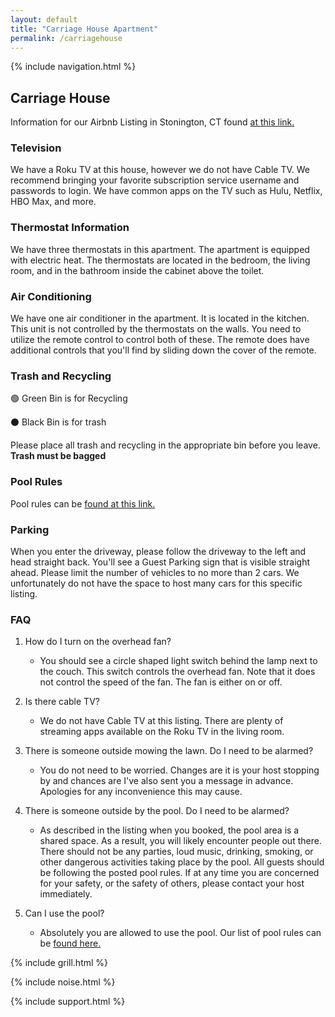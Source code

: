 ```yaml
---
layout: default
title: "Carriage House Apartment"
permalink: /carriagehouse
---
```


{% include navigation.html %}

## Carriage House

Information for our Airbnb Listing in Stonington, CT found [at this link.](https://www.airbnb.com/h/carriagehousestonington)

### Television

We have a Roku TV at this house, however we do not have Cable TV. We recommend bringing your favorite subscription service username and passwords to login. We have common apps on the TV such as Hulu, Netflix, HBO Max, and more. 

### Thermostat Information

We have three thermostats in this apartment. The apartment is equipped with electric heat. The thermostats are located in the bedroom, the living room, and in the bathroom inside the cabinet above the toilet. 

### Air Conditioning

We have one air conditioner in the apartment. It is located in the kitchen. This unit is not controlled by the thermostats on the walls. You need to utilize the remote control to control both of these. The remote does have additional controls that you'll find by sliding down the cover of the remote. 

### Trash and Recycling

🟢  Green Bin is for Recycling

⚫  Black Bin is for trash

Please place all trash and recycling in the appropriate bin before you leave. **Trash must be bagged**

### Pool Rules

Pool rules can be [found at this link.](/carriagehouse/poolrules)

### Parking

When you enter the driveway, please follow the driveway to the left and head straight back. You'll see a Guest Parking sign that is visible straight ahead. Please limit the number of vehicles to no more than 2 cars. We unfortunately do not have the space to host many cars for this specific listing. 

### FAQ

1. How do I turn on the overhead fan?
    * You should see a circle shaped light switch behind the lamp next to the couch. This switch controls the overhead fan. Note that it does not control the speed of the fan. The fan is either on or off. 


2. Is there cable TV?
    * We do not have Cable TV at this listing. There are plenty of streaming apps available on the Roku TV in the living room. 

3. There is someone outside mowing the lawn. Do I need to be alarmed?
    * You do not need to be worried. Changes are it is your host stopping by and chances are I've also sent you a message in advance. Apologies for any inconvenience this may cause. 

4. There is someone outside by the pool. Do I need to be alarmed?
    * As described in the listing when you booked, the pool area is a shared space. As a result, you will likely encounter people out there. There should not be any parties, loud music, drinking, smoking, or other dangerous activities taking place by the pool. All guests should be following the posted pool rules. If at any time you are concerned for your safety, or the safety of others, please contact your host immediately. 

5. Can I use the pool?
    * Absolutely you are allowed to use the pool. Our list of pool rules can be [found here.](/carriagehouse/poolrules)

{% include grill.html %}

{% include noise.html %}

{% include support.html %}

